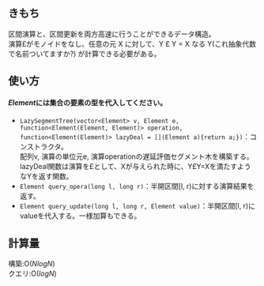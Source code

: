 ## きもち  
区間演算と、区間更新を両方高速に行うことができるデータ構造。  
演算£がモノイドをなし、任意の元 X に対して、Y £ Y = X なる Y(これ抽象代数で名前ついてますか?) が計算できる必要がある。

## 使い方  
#### $Element$には集合の要素の型を代入してください。
- `LazySegmentTree(vector<Element> v, Element e, function<Element(Element, Element)> operation, 
function<Element(Element)> lazyDeal = [](Element a){return a;})`：コンストラクタ。  
配列v, 演算の単位元e, 演算operationの遅延評価セグメント木を構築する。  
lazyDeal関数は演算を£として、Xが与えられた時に、Y£Y=Xを満たすようなYを返す関数。  
- `Element query_opera(long l, long r)`：半開区間\[l, r)に対する演算結果を返す。  
- `Element query_update(long l, long r, Element value)`：半開区間\[l, r)にvalueを代入する。一様加算もできる。

## 計算量

構築:$\mathrm{O}(NlogN)$  
クエリ:$\mathrm{O}(logN)$  

